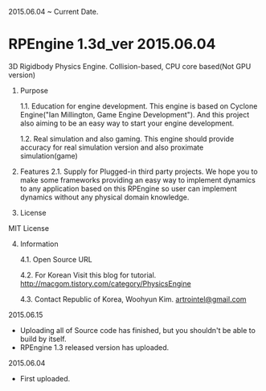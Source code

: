 
 2015.06.04 ~ Current Date.
 
 
# RPEngine 1.3d_ver 2015.06.04


 3D Rigidbody Physics Engine.
 Collision-based, CPU core based(Not GPU version)

1. Purpose

	1.1. Education for engine development.
	 This engine is based on Cyclone Engine("Ian Millington, Game Engine Development").
	 And this project also aiming to be an easy way to start your engine development.

	1.2. Real simulation and also gaming.
	 This engine should provide accuracy for real simulation version and also proximate simulation(game)


2. Features
	2.1. Supply for Plugged-in third party projects.
	 We hope you to make some frameworks providing an easy way to implement dynamics to any application based on this RPEngine so user can implement dynamics without any physical domain knowledge.


3. License

 MIT License


4. Information

	4.1. Open Source URL

	4.2. For Korean
	 Visit this blog for tutorial.
	 http://macgom.tistory.com/category/PhysicsEngine

	4.3. Contact
	 Republic of Korea, Woohyun Kim.
	 artrointel@gmail.com

2015.06.15 
- Uploading all of Source code has finished, but you shouldn't be able to build by itself.
- RPEngine 1.3 released version has uploaded.

2015.06.04 
- First uploaded.
 
